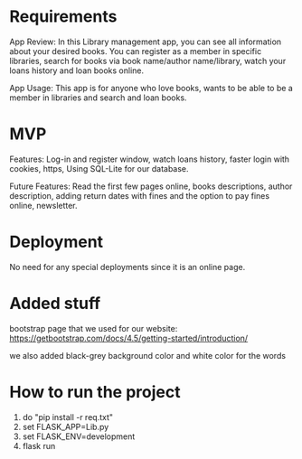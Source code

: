 # Requirements

App Review:
In this Library management app, you can see all information about your desired books.
You can register as a member in specific libraries, search for books via book name/author name/library,
watch your loans history and loan books online.

App Usage:
This app is for anyone who love books, wants to be able to be a member in libraries and search and loan books.


# MVP 

Features:
Log-in and register window, watch loans history, faster login with cookies, https, Using SQL-Lite for our database.

Future Features:
Read the first few pages online, books descriptions, author description, adding return dates with fines and the option to pay fines online, newsletter.


# Deployment 

No need for any special deployments since it is an online page.

# Added stuff
bootstrap page that we used for our website:
https://getbootstrap.com/docs/4.5/getting-started/introduction/ 

we also added black-grey background color and white color for the words


# How to run the project
1. do "pip install -r req.txt"
2. set FLASK_APP=Lib.py
3. set FLASK_ENV=development
4. flask run




